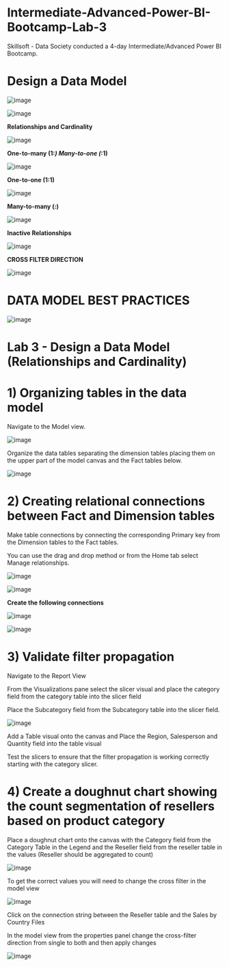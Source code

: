 # Intermediate-Advanced-Power-BI-Bootcamp-Lab-3
Skillsoft - Data Society conducted a 4-day Intermediate/Advanced Power BI Bootcamp.

# Design a Data Model

![image](https://github.com/user-attachments/assets/6ae2ca94-2db1-4764-bb3a-0b2fa41b5484)

![image](https://github.com/user-attachments/assets/22e072e9-f21d-48f9-80a1-865ce8f76adb)

**Relationships and Cardinality**

![image](https://github.com/user-attachments/assets/d418b4a7-6739-482a-bca2-6441a0ab4140)

**One-to-many (1:*) Many-to-one (*:1)**

![image](https://github.com/user-attachments/assets/ff9d46da-ff2b-4a70-87b6-b4493e6df58b)

**One-to-one (1:1)**

![image](https://github.com/user-attachments/assets/399f730c-426d-4463-a2ff-268e77a37320)

**Many-to-many (*:*)**

![image](https://github.com/user-attachments/assets/25446093-f3c4-42f0-b300-b2bed2146bf0)

**Inactive Relationships**

![image](https://github.com/user-attachments/assets/5cbbcf61-2eca-440f-8f10-f76fb5f5786b)

**CROSS FILTER DIRECTION**

![image](https://github.com/user-attachments/assets/84421db8-73a3-48e2-88b2-98ad1fb265f9)

# DATA MODEL BEST PRACTICES 

![image](https://github.com/user-attachments/assets/c89ce3ff-a65b-4bc8-81ee-38a6c8ec1148)

# Lab 3 - Design a Data Model (Relationships and Cardinality)

# 1) Organizing tables in the data model

Navigate to the Model view.	

![image](https://github.com/user-attachments/assets/5ffe8c09-dee0-40d4-bf20-13f4cf5010ef)

Organize the data tables separating the dimension tables placing them on the upper part of the model canvas and the Fact tables below.
	
![image](https://github.com/user-attachments/assets/8a0eb6d7-01c6-47cf-a27f-7999c6c1ad5d)

# 2) Creating relational connections between Fact and Dimension tables

Make table connections by connecting the corresponding Primary key from the Dimension tables to the Fact tables.

You can use the drag and drop method or from the Home tab select Manage relationships.

![image](https://github.com/user-attachments/assets/9a11ffc2-c011-4633-8179-9a23c278e2f8)

![image](https://github.com/user-attachments/assets/05ca4e72-d045-42e8-ba42-8ebaecc84e6d)


**Create the following connections**

![image](https://github.com/user-attachments/assets/54af3bbc-0c10-4b5d-abf4-8c45dc58c897)

![image](https://github.com/user-attachments/assets/d99ac374-0f98-4bf6-91b9-7c696a6a2718)


# 3) Validate filter propagation

Navigate to the Report View

From the Visualizations pane select the slicer visual and place the category field from the category table into the slicer field

Place the Subcategory field from the Subcategory table into the slicer field.

![image](https://github.com/user-attachments/assets/0ef64382-00b6-435a-9118-41ef06c0cd90)


Add a Table visual onto the canvas and Place the Region, Salesperson and Quantity field into the table visual

Test the slicers to ensure that the filter propagation is working correctly starting with the category slicer.
	

# 4) Create a doughnut chart showing the count segmentation of resellers based on product category

Place a doughnut chart onto the canvas with the Category field from the Category Table in the Legend and the Reseller field  from the reseller table in the values (Reseller should be aggregated to count)

![image](https://github.com/user-attachments/assets/de458c04-4266-4d71-8038-f874a393ddf3)

To get the correct values you will need to change the cross filter in the model view	

![image](https://github.com/user-attachments/assets/73ab0b67-3678-42d4-8566-8357d31fcd87)

Click on the connection string between the Reseller table and the Sales by Country Files

In the model view from the properties panel change the cross-filter direction from single to both and then apply changes

![image](https://github.com/user-attachments/assets/80814a3c-276c-4bcb-ad63-b48c9ebca3cd)


	




